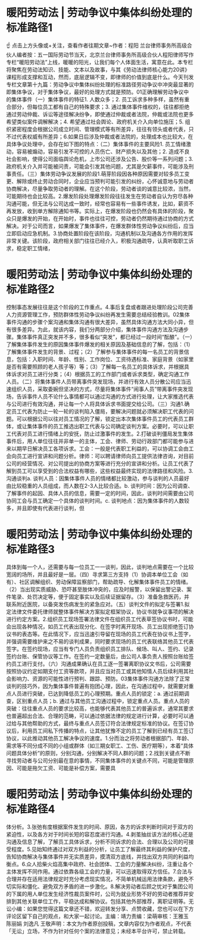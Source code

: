 # 暖阳劳动法 | 劳动争议中集体纠纷处理的标准路径1

☝ 点击上方头像或+关注，查看作者往期文章~作者：程阳 兰台律师事务所高级合伙人编者按：五一国际劳动节当天，北京兰台律师事务所高级合伙人程阳律师写作专栏“暖阳劳动法”上线，暖暖的阳光，让我们每个人体面生活，寓意在此。本专栏将聚焦在劳动法知识、技能、文本以及故事，与其《劳动法律师核心能力20讲》课程形成支撑和互动，然而，底层逻辑不变，即律师的价值到底是什么。今天刊发专栏文章第十九篇：劳动争议中集体纠纷处理的标准路径劳动争议中冲突最显著的即集体争议，对于集体争议，最好的处理方式就是预防。01正确理解劳动争议中的集体事件（一）集体事件的特征1. 人数众多；2. 员工诉求多种多样，虽然有重合部分，但每位员工都有自己的特殊要求；3. 通过集体事件维权的，往往都拒绝通过劳动仲裁、诉讼等途径解决纷争，即使通过仲裁或者法院，仲裁或法院也更多希望类似案件调解解决；4. 希望通过社会舆论、政府机关介入向单位施压；5. 组织紧密程度会根据公司成立时间、管理模式等有所差异，往往有领头或者代表，只不过代表权威有所差异；6.如果日后涉及仲裁或者法院的，处理成本也比较大，在具体争议处理中，会存在如下图的特点：（二）集体事件的主要风险1. 员工情绪激动，容易被煽动，容易引发不可控的人员伤亡、财产损失以及其他；2. 造成不良社会影响，使得公司面临舆论危机，上市公司还涉及公告、股价等一系列问题；3. 政府机关介入并可能被问责，可能会引发其他问题，尤其是欠薪事件，可能涉及刑事责任。（三）集体劳动争议发展的阶段1.萌芽阶段因各种原因需要对较多员工变更、解除或终止劳动合同时，企业应当预判可能引发的纠纷，心怀诚意地与劳动者协商解决，尽量争取劳动者的理解。在这个阶段，劳动者谈的诚意比较浓，当然，可能期待也会比较高。2.爆发阶段处理爆发阶段往往发生在劳动者自认为穷尽各种沟通可能，但无法与公司达成一致时，经常也容易有一些事件诱发，比如，薪资不再发放，收到单方解除通知书等。实际上，在爆发阶段也仍然会有具体的阶段，聚众只是爆发的开始，在开始时，事件也往往可控，劳动者仍然期待通过协商的方式解决。对于公司而言，如果爆发了集体事件，在爆发群体性劳动争议纠纷后，应当立即启动应急机制。3.协商处置阶段在该阶段，沟通机制以及沟通各方作用的发挥非常关键。该阶段，政府相关部门往往已经介入，积极沟通疏导，认真听取职工诉求，稳定职工情绪，

# 暖阳劳动法 | 劳动争议中集体纠纷处理的标准路径2

控制事态发展往往是这个阶段的工作重点。4.事后复盘或者跟进处理阶段公司完善人力资源管理工作，预防群体性劳动争议纠纷再发生需要总结经验教训。02集体事件沟通的步骤个案沟通和集体沟通有很大差异，虽然具体沟通方法大同小异，但有很多差异。为此，就该内容，我们分两部分介绍，集体事件沟通方法及沟通步骤。集体事件真正突发并不多，很多看似“突发”，都已经过一段时间“酝酿”。（一）了解集体事件发生的原因集体事件爆发的相关原因及基础信息的了解，包括：（1）了解集体事件发生的背景、过程；（2）了解参与集体事件的每一名员工的背景信息，包括：入职时间、年龄、性别、工作岗位、工资待遇标准、家庭背景（如家里是否有需要照顾的老人孩子等）等；（3）了解每一名员工的具体诉求，并根据具体诉求对员工进行分类；（4）根据员工的工作部门或者诉求类型，确定沟通工作人员。（二）将集体事件人员带离事件突发现场，并进行有效人员分散公司应当迅速组织人员，采取委婉但坚决的方式，尽量将集体事件“闹事人员”带离事件突发现场，告诉事件人员不论什么事情都可以通过沟通的方式进行处理，让大家推选代表与公司进行有效沟通，并让每一个人将具体诉求书面提交给公司。（三）沟通1.确定员工代表为防止一轮一轮的谈判陷入僵局，要解决问题就必须解决职工代表的问题。可以根据公司以往对员工情况的了解，锁定出本次集体事件员工的代表员工群体，或让集体事件的员工推选出职工代表与公司确定谈判方案。必要时，可以让职工代表对员工进行情绪上的安抚，防止过激事件的发生。2.打破谈判僵局发生集体事件后，用人单位往往并非单一的主体，工会、律师、劳动行政部门都可能参与进来以期早日解决员工各项诉求。工会：一般是代表职工利益的，可以协调工会由工会向员工进行宣讲和问题分析。律师：可以聘请律师向员工提供法律咨询，对目前公司的经营情况、对公司提出的协商方案等进行充分的宣讲和分析。让员工代表了解到员工可以享受到的合法权益有哪些，这些权益最终实现的法律路径和风险。3.沟通谈判a. 谈判人员：因集体事件人员的情绪都比较激动，参与谈判的人员最好由比较稳重的人员组成，而人数在2-3人比较合适。b. 谈判时间：因为公司调查、了解事件的起因、具体人员的信息，需要一定的时间，因此，谈判时间需要由公司协同工会与员工确定一个具体的谈判时间。c. 谈判地点：因为集体事件的人数较多，并且即使有代表进行谈判，但

# 暖阳劳动法 | 劳动争议中集体纠纷处理的标准路径3

具体到每一个人，还需要与每一位员工一一谈判，因此，谈判地点需要在一个比较宽阔的场所，并且最好是一层。（四）寻求第三方支持（1）协调本单位工会（如有）、社区调解组织、劳动保障监察部门，帮助疏导、化解集体事件员工的情绪。（2）当出现实质威胁、恐吓甚至肢体冲突的，应及时报警，以保留出警记录、案件笔录、处罚决定等，便于固定事实以及后续证据留存。（3）准备急救医药，并联系附近医院，以备突发伤病发生的紧急应对。（五）谈判文件的拟定与签署1.拟定法律文件委托律师就整体事件解决方案拟定框架协议，协议书就争议事项的解决进行约定方案。2.组织员工现场签署法律文件在组织员工代表草签协议书时，可能会出现各种情况，如员工代表出现分化、在签字时离开现场、员工出现拒绝签订协议书的表态等。在此情况下，应当迅速引导留在现场的员工代表在协议书上签字，并强调需要维护来之不易的谈判成果，同时要求现场的员工代表联络其他员工代表签字。在签约现场，应当有专门人员负责组织员工排队、候场、叫人、签约、记录签约台账、保管协议等工作。在签约一定数量后，由公司人事负责人按照台账给签约员工进行支付。（六）沟通成果确认在员工逐一签署离职协议文书后，公司需要按照协议约定如期支付工资等款项，并且应当对员工或其他知情人员后续利用其社会影响力、资源的可能性进行预判、跟踪、预防。03集体事件沟通方法除了正常谈判的技巧外，因为集体事件普遍有抱团心理，因此，在沟通过程中，就需要对重点人员进行突破，已达到降低员工的心理预期。重点人员的锁定：a. 通过前期调查，区别重点人员；b. 通过与其他员工沟通过程中，锁定重点人员。重点人员的突破：往往重点人员的要求比较高，也能够代表其他员工的普遍诉求，通常其要求也普遍超出合法、合理的范畴，可以通过依据法律的规定进行计算，必要时可以通过给与其他帮助的方式，最终与重点人员签订符合法律规定标准的协议。在签订协议后，利用员工间私下传播的特点，让其他犹豫不定的员工了解到已经有员工签订协议，以此推动其他员工解决争议的速度。1.分而治之将劳动者根据部门、年龄、需求等不同分成不同的小组或群体（如三期女职工、工伤、医疗期等），本着“具体问题具体分析”的原则，分别沟通，分别解决不同人群的问题；2.找到关键点不断寻找劳动者与公司分别最在意的事情，不同集体事件的关键点不同，可能是管理原因、可能是拖欠工资、可能是补偿方案，需要具

# 暖阳劳动法 | 劳动争议中集体纠纷处理的标准路径4

体分析。3.张弛有度根据案件发生的时间、原因，各方的诉求判断时间对于双方的紧迫性，以及各方对于时间长短的容忍度进行沟通。4.剥茧抽丝该方法的核心还是沟通及信息了解，了解员工具体诉求，分析不同诉求的合法、合理以及公司的可接受程度。5.见始知终通过对双方利益的分析，让员工了解最终其利益的保护尺度，告知协商解决与集体事件并无实质差异，摸清双方底线，并找出双方共同的利益均衡点。6.众人拾柴火焰高集中政府、社会团体、工会的力量解决纠纷，注重让各个主体发挥不同作用。通过依靠各级工会的力量，可以迅速取得双方信任。7.合法与合理并存在适用法律规定时充分考虑现实情况，不简单机械运用法律条款，避免不切实际和僵化、避免双方矛盾的进一步激化。8.解决劳动者后顾之忧对于集团公司的下属的用人单位发生经济性裁员案件时，公司为就业形势不好的劳动者推荐并安排到其他关联单位工作，平稳达成和解协议。包括其他外部推荐，离职证明等。无讼小编：如果您觉得这篇文章还不错，欢迎转发分享、点赞收藏，您也可以在下方评论区留下自己的观点，和大家一起讨论。主编：靖力责编：梁萌审核：王雅玉 陈丽娟 刘逸凡 王敬声明：本文为作者原创投稿，文章内容仅为作者观点，不代表「无讼」立场，不作为针对任何个案的法律意见；未经本平台许可，禁止转载。

